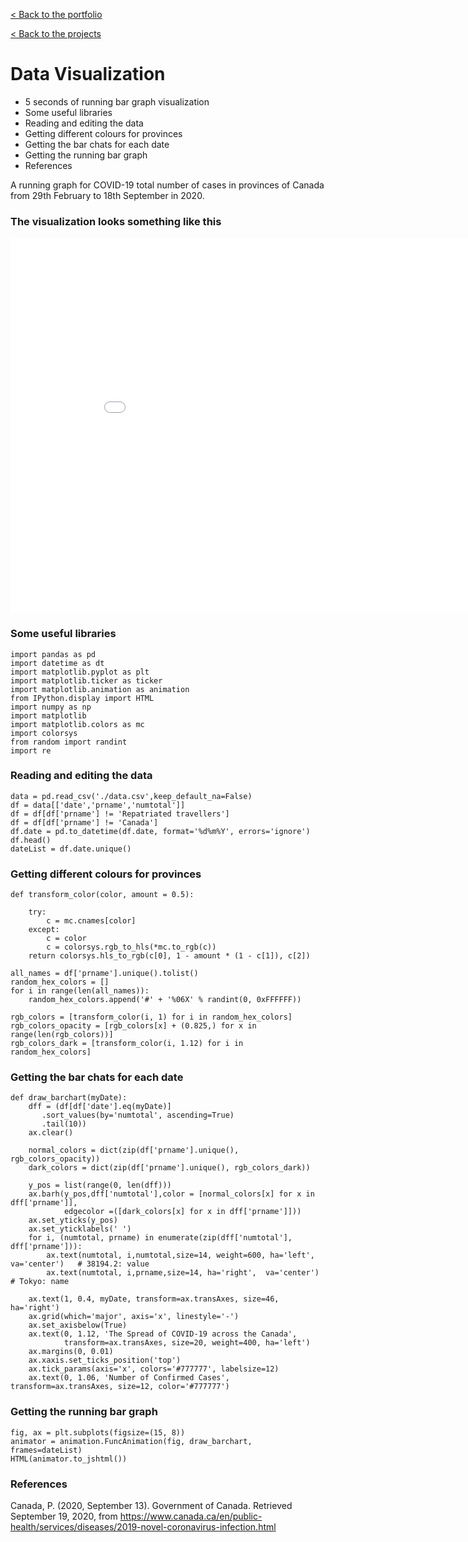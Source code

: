 [< Back to the portfolio](https://s-bishnoi.github.io/shubham-bishnoi/) 

[< Back to the projects](https://s-bishnoi.github.io/shubham-bishnoi/projects/)

# Data Visualization

- 5 seconds of running bar graph visualization
- Some useful libraries
- Reading and editing the data
- Getting different colours for provinces
- Getting the bar chats for each date
- Getting the running bar graph
- References

A running graph for COVID-19 total number of cases in provinces of Canada from 29th February to 18th September in 2020.

### The visualization looks something like this

<iframe src='//gifs.com/embed/the-spread-of-covid-19-across-the-canada-in-a-running-bar-graph-JyBw1J' frameborder='0' scrolling='no' width='900px' height='600px' style='-webkit-backface-visibility: hidden;-webkit-transform: scale(1);' ></iframe>

### Some useful libraries

```
import pandas as pd
import datetime as dt
import matplotlib.pyplot as plt
import matplotlib.ticker as ticker
import matplotlib.animation as animation
from IPython.display import HTML
import numpy as np
import matplotlib
import matplotlib.colors as mc
import colorsys
from random import randint
import re
```

### Reading and editing the data

```
data = pd.read_csv('./data.csv',keep_default_na=False)
df = data[['date','prname','numtotal']]
df = df[df['prname'] != 'Repatriated travellers']
df = df[df['prname'] != 'Canada']
df.date = pd.to_datetime(df.date, format='%d%m%Y', errors='ignore')
df.head()
dateList = df.date.unique()
```

### Getting different colours for provinces

```
def transform_color(color, amount = 0.5):

    try:
        c = mc.cnames[color]
    except:
        c = color
        c = colorsys.rgb_to_hls(*mc.to_rgb(c))
    return colorsys.hls_to_rgb(c[0], 1 - amount * (1 - c[1]), c[2])

all_names = df['prname'].unique().tolist()
random_hex_colors = []
for i in range(len(all_names)):
    random_hex_colors.append('#' + '%06X' % randint(0, 0xFFFFFF))

rgb_colors = [transform_color(i, 1) for i in random_hex_colors]
rgb_colors_opacity = [rgb_colors[x] + (0.825,) for x in range(len(rgb_colors))]
rgb_colors_dark = [transform_color(i, 1.12) for i in random_hex_colors]
```

### Getting the bar chats for each date

```
def draw_barchart(myDate):
    dff = (df[df['date'].eq(myDate)]
       .sort_values(by='numtotal', ascending=True)
       .tail(10))
    ax.clear()
    
    normal_colors = dict(zip(df['prname'].unique(), rgb_colors_opacity))
    dark_colors = dict(zip(df['prname'].unique(), rgb_colors_dark))
    
    y_pos = list(range(0, len(dff)))
    ax.barh(y_pos,dff['numtotal'],color = [normal_colors[x] for x in dff['prname']],
            edgecolor =([dark_colors[x] for x in dff['prname']]))
    ax.set_yticks(y_pos)
    ax.set_yticklabels(' ')
    for i, (numtotal, prname) in enumerate(zip(dff['numtotal'], dff['prname'])):
        ax.text(numtotal, i,numtotal,size=14, weight=600, ha='left', va='center')   # 38194.2: value
        ax.text(numtotal, i,prname,size=14, ha='right',  va='center')  # Tokyo: name

    ax.text(1, 0.4, myDate, transform=ax.transAxes, size=46, ha='right')
    ax.grid(which='major', axis='x', linestyle='-')
    ax.set_axisbelow(True)
    ax.text(0, 1.12, 'The Spread of COVID-19 across the Canada',
            transform=ax.transAxes, size=20, weight=400, ha='left')
    ax.margins(0, 0.01)
    ax.xaxis.set_ticks_position('top')
    ax.tick_params(axis='x', colors='#777777', labelsize=12)
    ax.text(0, 1.06, 'Number of Confirmed Cases', transform=ax.transAxes, size=12, color='#777777')
```

### Getting the running bar graph

```
fig, ax = plt.subplots(figsize=(15, 8))
animator = animation.FuncAnimation(fig, draw_barchart, frames=dateList)
HTML(animator.to_jshtml())
```

### References

Canada, P. (2020, September 13). Government of Canada. Retrieved September 19, 2020, from https://www.canada.ca/en/public-health/services/diseases/2019-novel-coronavirus-infection.html